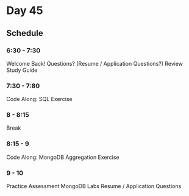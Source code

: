# Day 45

## Schedule

### 6:30 - 7:30

Welcome Back!
Questions? (Resume / Application Questions?)
Review Study Guide

### 7:30 - 7:80

Code Along: SQL Exercise

### 8 - 8:15

Break

### 8:15 - 9

Code Along: MongoDB Aggregation Exercise

### 9 - 10

Practice Assessment
MongoDB Labs
Resume / Application Questions
